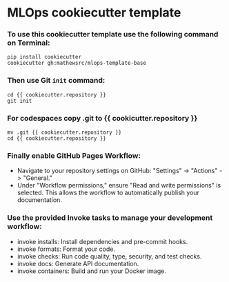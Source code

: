 # MLOps cookiecutter template

### To use this cookiecutter template use the following command on Terminal:

```
pip install cookiecutter
cookiecutter gh:mathewsrc/mlops-template-base
```

### Then use Git `init` command:

```
cd {{ cookiecutter.repository }}
git init
```

### For codespaces copy .git to {{ cookicutter.repository }}
```
mv .git {{ cookiecutter.repository }}
cd {{ cookiecutter.repository }}
```

### Finally enable GitHub Pages Workflow:
- Navigate to your repository settings on GitHub: "Settings" -> "Actions" -> "General."
- Under "Workflow permissions," ensure "Read and write permissions" is selected.
This allows the workflow to automatically publish your documentation.

### Use the provided Invoke tasks to manage your development workflow:

- invoke installs: Install dependencies and pre-commit hooks.
- invoke formats: Format your code.
- invoke checks: Run code quality, type, security, and test checks.
- invoke docs: Generate API documentation.
- invoke containers: Build and run your Docker image.
